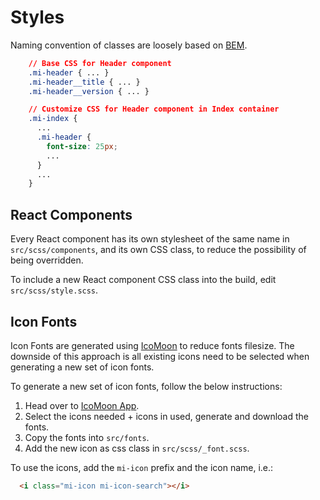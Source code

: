 # Styles

Naming convention of classes are loosely based on [BEM](https://en.bem.info/).

```css
    // Base CSS for Header component
    .mi-header { ... }
    .mi-header__title { ... }
    .mi-header__version { ... }

    // Customize CSS for Header component in Index container
    .mi-index {
      ...
      .mi-header {
        font-size: 25px;
        ...
      }
      ...
    }
```

## React Components

Every React component has its own stylesheet of the same name in `src/scss/components`, and its own CSS class, to reduce the possibility of being overridden.

To include a new React component CSS class into the build, edit `src/scss/style.scss`.

## Icon Fonts

Icon Fonts are generated using [IcoMoon](https://icomoon.io/) to reduce fonts filesize. The downside of this approach is all existing icons need to be selected when generating a new set of icon fonts.

To generate a new set of icon fonts, follow the below instructions:

1. Head over to [IcoMoon App](https://icomoon.io/app/#/select).
2. Select the icons needed + icons in used, generate and download the fonts.
3. Copy the fonts into `src/fonts`.
4. Add the new icon as css class in `src/scss/_font.scss`.

To use the icons, add the `mi-icon` prefix and the icon name, i.e.:

```html
  <i class="mi-icon mi-icon-search"></i>
```
